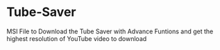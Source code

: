 # Tube-Saver
MSI File to Download the Tube Saver with Advance Funtions and get the highest resolution of YouTube video to download
